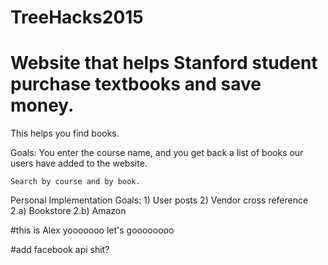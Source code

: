 # TreeHacks2015
# Website that helps Stanford student purchase textbooks and save money. 

This helps you find books. 

Goals: 
    You enter the course name, and you get back a list of books our users have added to the website. 

    Search by course and by book. 


Personal Implementation Goals: 
    1) User posts 
    2) Vendor cross reference 
        2.a) Bookstore 
        2.b) Amazon 

#this is Alex yooooooo let's goooooooo


#add facebook api shit?

